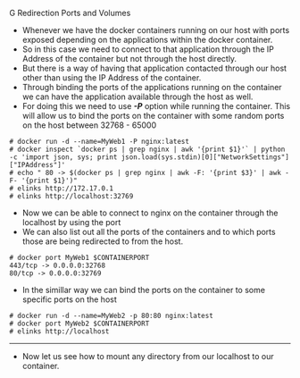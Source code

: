G Redirection Ports and Volumes

- Whenever we have the docker containers running on our host with ports exposed depending on the applications within the docker container. 
- So in this case we need to connect to that application through the IP Address of the container but not through the host directly.
- But there is a way of having that application contacted through our host other than using the IP Address of the container.
- Through binding the ports of the applications running on the container we can have the application available through the host as well.
- For doing this we need to use ***-P*** option while running the container. This will allow us to bind the ports on the container with some random ports on the host between 32768 - 65000

```
# docker run -d --name=MyWeb1 -P nginx:latest
# docker inspect `docker ps | grep nginx | awk '{print $1}'` | python -c 'import json, sys; print json.load(sys.stdin)[0]["NetworkSettings"]["IPAddress"]'
# echo " 80 -> $(docker ps | grep nginx | awk -F: '{print $3}' | awk -F- '{print $1}')"
# elinks http://172.17.0.1
# elinks http://localhost:32769
```

- Now we can be able to connect to nginx on the container through the localhost by using the port
- We can also list out all the ports of the containers and to which ports those are being redirected to from the host.

```
# docker port MyWeb1 $CONTAINERPORT
443/tcp -> 0.0.0.0:32768
80/tcp -> 0.0.0.0:32769
```

- In the simillar way we can bind the ports on the container to some specific ports on the host

```
# docker run -d --name=MyWeb2 -p 80:80 nginx:latest
# docker port MyWeb2 $CONTAINERPORT
# elinks http://localhost
```

---

- Now let us see how to mount any directory from our localhost to our container.
